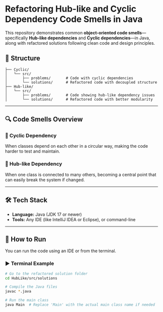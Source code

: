 # Refactoring Hub-like and Cyclic Dependency Code Smells in Java

This repository demonstrates common **object-oriented code smells**—specifically **Hub-like dependencies** and **Cyclic dependencies**—in Java, along with refactored solutions following clean code and design principles.

## 📁 Structure
```
├── Cyclic/
│   └── src/
│       ├── problems/       # Code with cyclic dependencies
│       └── solutions/      # Refactored code with decoupled structure
├── Hub-like/
│   └── src/
│       ├── problems/       # Code showing hub-like dependency issues
│       └── solutions/      # Refactored code with better modularity
```
---

## 🔍 Code Smells Overview

### 🔁 Cyclic Dependency
When classes depend on each other in a circular way, making the code harder to test and maintain.

### 📍 Hub-like Dependency
When one class is connected to many others, becoming a central point that can easily break the system if changed.

---

## 🛠️ Tech Stack

- **Language:** Java (JDK 17 or newer)
- **Tools:** Any IDE (like IntelliJ IDEA or Eclipse), or command-line

---

## 🚀 How to Run

You can run the code using an IDE or from the terminal.

### ▶️ Terminal Example

```bash
# Go to the refactored solution folder
cd HubLike/src/solutions

# Compile the Java files
javac *.java

# Run the main class
java Main  # Replace 'Main' with the actual main class name if needed
